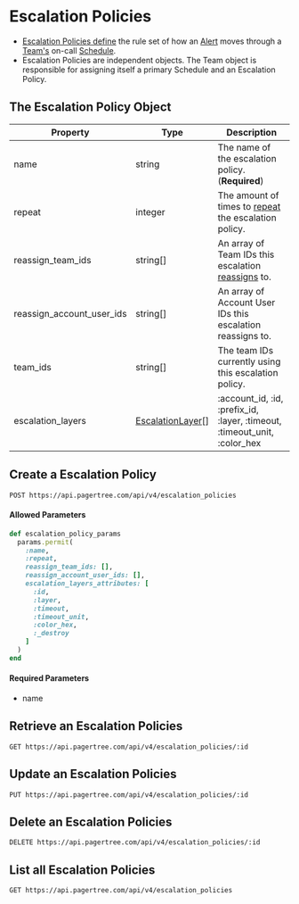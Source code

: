 # Escalation Policies

* [Escalation Policies define](../escalation-policies.md) the rule set of how an [Alert](../alerts.md) moves through a [Team's](../teams.md) on-call [Schedule](../schedules.md).
* Escalation Policies are independent objects. The Team object is responsible for assigning itself a primary Schedule and an Escalation Policy.

## The Escalation Policy Object <a href="#the-escalation-policy-object" id="the-escalation-policy-object"></a>

| Property                     | Type                                                              | Description                                                                                     |
| ---------------------------- | ----------------------------------------------------------------- | ----------------------------------------------------------------------------------------------- |
| name                         | string                                                            | The name of the escalation policy. (**Required**)                                               |
| repeat                       | integer                                                           | The amount of times to [repeat](../escalation-policies.md#repeat-option) the escalation policy. |
| reassign\_team\_ids          | string\[]                                                         | An array of Team IDs this escalation [reassigns](../escalation-policies.md#reassign-option) to. |
| reassign\_account\_user\_ids | string\[]                                                         | An array of Account User IDs this escalation reassigns to.                                      |
| team\_ids                    | string\[]                                                         | The team IDs currently using this escalation policy.                                            |
| escalation\_layers           | [EscalationLayer](../escalation-policies.md#escalation-layers)\[] | :account\_id, :id, :prefix\_id, :layer, :timeout, :timeout\_unit, :color\_hex                   |

## Create a Escalation Policy <a href="#create-a-escalation-policy" id="create-a-escalation-policy"></a>

```
POST https://api.pagertree.com/api/v4/escalation_policies
```

#### **Allowed Parameters**

```ruby
def escalation_policy_params
  params.permit(
    :name,
    :repeat,
    reassign_team_ids: [],
    reassign_account_user_ids: [],
    escalation_layers_attributes: [
      :id,
      :layer,
      :timeout,
      :timeout_unit,
      :color_hex,
      :_destroy
    ]
  )
end
```

#### **Required Parameters**

* name

## Retrieve an Escalation Policies <a href="#retrieve-a-escalation-policies" id="retrieve-a-escalation-policies"></a>

```
GET https://api.pagertree.com/api/v4/escalation_policies/:id
```

## Update an Escalation Policies <a href="#update-a-escalation-policies" id="update-a-escalation-policies"></a>

```
PUT https://api.pagertree.com/api/v4/escalation_policies/:id
```

## Delete an Escalation Policies <a href="#delete-a-escalation-policies" id="delete-a-escalation-policies"></a>

```
DELETE https://api.pagertree.com/api/v4/escalation_policies/:id
```

## List all Escalation Policies <a href="#list-all-escalation-policies" id="list-all-escalation-policies"></a>

```
GET https://api.pagertree.com/api/v4/escalation_policies
```
